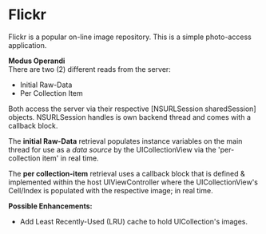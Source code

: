 Flickr
======

Flickr is a popular on-line image repository.  This is a simple photo-access application.

<b>Modus Operandi</b><br/>
There are two (2) different reads from the server:<br/>
<ul>
<li>Initial Raw-Data</li>
<li>Per Collection Item</li>
</ul>
<p>
Both access the server via their respective [NSURLSession sharedSession] objects.
NSURLSession handles is own backend thread and comes with a callback block.
<p>
The <b>initial Raw-Data</b> retrieval populates instance variables on the main thread
for use as a <em>data source</em> by the UICollectionView via the 'per-collection item' in real time.
<p>
The <b>per collection-item</b> retrieval uses a callback block that is defined & implemented within the host UIViewController where the
UICollectionView's Cell/Index is populated with the respective image;
in real time.
<p>
<b>Possible Enhancements:</b>
<br/>
<ul>
<li>Add Least Recently-Used (LRU) cache to hold UICollection's images.</li>
</ul>

